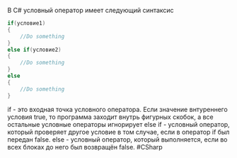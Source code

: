 В C# условный оператор имеет следующий синтаксис
```cs
if(условие1)
{
	//Do something
}
else if(условие2)
{
	//Do something
}
else
{
	//Do something
}
```
if - это входная точка условного оператора. Если значение внтуреннего условия true, то программа заходит внутрь фигурных скобок, а все остальные условные операторы игнорирует
else if - условный оператор, который проверяет другое условие в том случае, если в оператор if был передан false.
else - условный оператор, который выполняется, если во всех блоках до него был возвращён false.
#CSharp